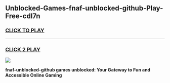 
## Unblocked-Games-fnaf-unblocked-github-Play-Free-cdl7n
<h3>
<a href="https://premium76.site?title=fnaf-unblocked-github&ref=12A">CLICK TO PLAY</a></h3>
<hr>

<h3>
<a href="https://premium76.site?title=fnaf-unblocked-github&ref=12A">CLICK 2 PLAY</a>
  
</h3>

<a href="https://premium76.site?title=fnaf-unblocked-github&ref=12A"><img src="https://clearcache.store/games.png"></a>


**fnaf-unblocked-github games unblocked: Your Gateway to Fun and Accessible Online Gaming**
